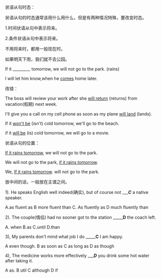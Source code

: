 状语从句时态：

状语从句的时态通常该用什么用什么，但是有两种情况特殊，要改变时态。

1.时间状语从句中表示将来。

2.条件状语从句中表示将来。

不用将来时，都用一般现在时。



如果明天下雨，我们就不去公园。

If it _________  tomorrow, we will not go to the park.  (rains)

I will let him know,when he <u>comes</u> home later.



改错：

The boss will review your work after she <u>will return</u> (returns) from vacation(假期) next week.

I'll give you a call on my cell phone as soon as my plane <u>will land</u> (lands).



If it <u>won't be</u> (isn't) cold tomorrow, we'll go to the beach.

if it <u>will be</u> (is) cold tomorrow, we will go to a movie.



状语从句的位置：

<u>If it rains tomorrow</u>, we will not go to the park.

We will not go to the park, <u>if it rains tomorrow</u>.

We, <u>If it rains tomorrow</u>. will not go to the park.

放中间的话，一般放在主谓之间。



1). He speaks English well indeed(确实), but of course not ______C___ a native speaker.

A.as fluent as               B more fluent than         C. As fluently as              D much fluently than

2). The couple(情侣) had no sooner got to the station _________D____ the coach left.

A. when 				B.as 			C.until 				D.than

3), My parents don't mind what job I do _______C__ I am happy.

A even though.			B as soon as   			C as long as   				D as though

4), The medicine works more effectively ______D___ you drink some hot water after taking it.

A as.     				B util  					C although 						D if